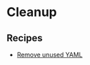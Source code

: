 # Cleanup

## Recipes

* [Remove unused YAML](https://docs.openrewrite.org/reference/recipes/yaml/cleanup/removeunused)

